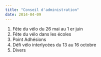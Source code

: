 ```yaml
---
title: "Conseil d'administration"
date: 2014-04-09
---
```


1. Fête du vélo du 26 mai au 1 er juin
2. Fête du vélo dans les écoles
3. Point Adhésions
4. Défi vélo interlycées du 13 au 16 octobre
5. Divers

